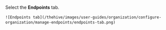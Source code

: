 Select the **Endpoints** tab.
    
    ![Endpoints tab](/thehive/images/user-guides/organization/configure-organization/manage-endpoints/endpoints-tab.png)
